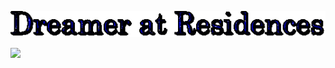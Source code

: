 ![](text.gif)

<img height="180em" src="https://github-readme-stats.vercel.app/api?username=MCSchwa&show_icons=true&hide_border=true&&count_private=true&include_all_commits=true" />
